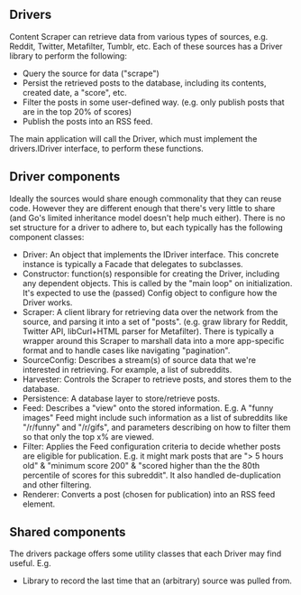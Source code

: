 ## Drivers

Content Scraper can retrieve data from various types of sources, e.g. Reddit, Twitter, Metafilter, Tumblr, etc.
Each of these sources has a Driver library to perform the following:

- Query the source for data ("scrape")
- Persist the retrieved posts to the database, including its contents, created date, a "score", etc.
- Filter the posts in some user-defined way. (e.g. only publish posts that are in the top 20% of scores)
- Publish the posts into an RSS feed.

The main application will call the Driver, which must implement the drivers.IDriver interface, to perform
these functions.

## Driver components

Ideally the sources would share enough commonality that they can reuse code. However they are different
enough that there's very little to share (and Go's limited inheritance model doesn't help much either).
There is no set structure for a driver to adhere to, but each typically has the following component classes:

- Driver: An object that implements the IDriver interface. This concrete instance is typically a Facade
  that delegates to subclasses.
- Constructor: function(s) responsible for creating the Driver, including any dependent objects. This
  is called by the "main loop" on initialization. It's expected to use the (passed) Config object to
  configure how the Driver works.
- Scraper: A client library for retrieving data over the network from the source, and parsing it into
  a set of "posts". (e.g. graw library for Reddit, Twitter API, libCurl+HTML parser for Metafilter).
  There is typically a wrapper around this Scraper to marshall data into a more app-specific format
  and to handle cases like navigating "pagination".
- SourceConfig: Describes a stream(s) of source data that we're interested in retrieving. For
  example, a list of subreddits.
- Harvester: Controls the Scraper to retrieve posts, and stores them to the database.
- Persistence: A database layer to store/retrieve posts.
- Feed: Describes a "view" onto the stored information. E.g. A "funny images" Feed might include such
  information as a list of subreddits like "/r/funny" and "/r/gifs", and parameters describing on how
  to filter them so that only the top x% are viewed.
- Filter: Applies the Feed configuration criteria to decide whether posts are eligible for publication.
  E.g. it might mark posts that are "> 5 hours old" & "minimum score 200" & "scored higher than the the
  80th percentile of scores for this subreddit".
  It also handled de-duplication and other filtering.
- Renderer: Converts a post (chosen for publication) into an RSS feed element.

## Shared components

The drivers package offers some utility classes that each Driver may find useful. E.g.
- Library to record the last time that an (arbitrary) source was pulled from.
